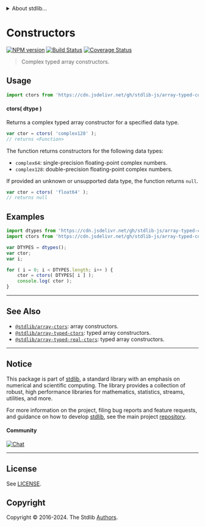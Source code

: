 <!--

@license Apache-2.0

Copyright (c) 2018 The Stdlib Authors.

Licensed under the Apache License, Version 2.0 (the "License");
you may not use this file except in compliance with the License.
You may obtain a copy of the License at

   http://www.apache.org/licenses/LICENSE-2.0

Unless required by applicable law or agreed to in writing, software
distributed under the License is distributed on an "AS IS" BASIS,
WITHOUT WARRANTIES OR CONDITIONS OF ANY KIND, either express or implied.
See the License for the specific language governing permissions and
limitations under the License.

-->


<details>
  <summary>
    About stdlib...
  </summary>
  <p>We believe in a future in which the web is a preferred environment for numerical computation. To help realize this future, we've built stdlib. stdlib is a standard library, with an emphasis on numerical and scientific computation, written in JavaScript (and C) for execution in browsers and in Node.js.</p>
  <p>The library is fully decomposable, being architected in such a way that you can swap out and mix and match APIs and functionality to cater to your exact preferences and use cases.</p>
  <p>When you use stdlib, you can be absolutely certain that you are using the most thorough, rigorous, well-written, studied, documented, tested, measured, and high-quality code out there.</p>
  <p>To join us in bringing numerical computing to the web, get started by checking us out on <a href="https://github.com/stdlib-js/stdlib">GitHub</a>, and please consider <a href="https://opencollective.com/stdlib">financially supporting stdlib</a>. We greatly appreciate your continued support!</p>
</details>

# Constructors

[![NPM version][npm-image]][npm-url] [![Build Status][test-image]][test-url] [![Coverage Status][coverage-image]][coverage-url] <!-- [![dependencies][dependencies-image]][dependencies-url] -->

> Complex typed array constructors.

<!-- Section to include introductory text. Make sure to keep an empty line after the intro `section` element and another before the `/section` close. -->

<section class="intro">

</section>

<!-- /.intro -->

<!-- Package usage documentation. -->



<section class="usage">

## Usage

```javascript
import ctors from 'https://cdn.jsdelivr.net/gh/stdlib-js/array-typed-complex-ctors@v0.2.1-deno/mod.js';
```

#### ctors( dtype )

Returns a complex typed array constructor for a specified data type.

```javascript
var ctor = ctors( 'complex128' );
// returns <Function>
```

The function returns constructors for the following data types:

-   `complex64`: single-precision floating-point complex numbers.
-   `complex128`: double-precision floating-point complex numbers.

If provided an unknown or unsupported data type, the function returns `null`.

```javascript
var ctor = ctors( 'float64' );
// returns null
```

</section>

<!-- /.usage -->

<!-- Package usage notes. Make sure to keep an empty line after the `section` element and another before the `/section` close. -->

<section class="notes">

</section>

<!-- /.notes -->

<!-- Package usage examples. -->

<section class="examples">

## Examples

<!-- eslint no-undef: "error" -->

```javascript
import dtypes from 'https://cdn.jsdelivr.net/gh/stdlib-js/array-typed-complex-dtypes@deno/mod.js';
import ctors from 'https://cdn.jsdelivr.net/gh/stdlib-js/array-typed-complex-ctors@v0.2.1-deno/mod.js';

var DTYPES = dtypes();
var ctor;
var i;

for ( i = 0; i < DTYPES.length; i++ ) {
    ctor = ctors( DTYPES[ i ] );
    console.log( ctor );
}
```

</section>

<!-- /.examples -->

<!-- Section to include cited references. If references are included, add a horizontal rule *before* the section. Make sure to keep an empty line after the `section` element and another before the `/section` close. -->

<section class="references">

</section>

<!-- /.references -->

<!-- Section for related `stdlib` packages. Do not manually edit this section, as it is automatically populated. -->

<section class="related">

* * *

## See Also

-   <span class="package-name">[`@stdlib/array-ctors`][@stdlib/array/ctors]</span><span class="delimiter">: </span><span class="description">array constructors.</span>
-   <span class="package-name">[`@stdlib/array-typed-ctors`][@stdlib/array/typed-ctors]</span><span class="delimiter">: </span><span class="description">typed array constructors.</span>
-   <span class="package-name">[`@stdlib/array-typed-real-ctors`][@stdlib/array/typed-real-ctors]</span><span class="delimiter">: </span><span class="description">typed array constructors.</span>

</section>

<!-- /.related -->

<!-- Section for all links. Make sure to keep an empty line after the `section` element and another before the `/section` close. -->


<section class="main-repo" >

* * *

## Notice

This package is part of [stdlib][stdlib], a standard library with an emphasis on numerical and scientific computing. The library provides a collection of robust, high performance libraries for mathematics, statistics, streams, utilities, and more.

For more information on the project, filing bug reports and feature requests, and guidance on how to develop [stdlib][stdlib], see the main project [repository][stdlib].

#### Community

[![Chat][chat-image]][chat-url]

---

## License

See [LICENSE][stdlib-license].


## Copyright

Copyright &copy; 2016-2024. The Stdlib [Authors][stdlib-authors].

</section>

<!-- /.stdlib -->

<!-- Section for all links. Make sure to keep an empty line after the `section` element and another before the `/section` close. -->

<section class="links">

[npm-image]: http://img.shields.io/npm/v/@stdlib/array-typed-complex-ctors.svg
[npm-url]: https://npmjs.org/package/@stdlib/array-typed-complex-ctors

[test-image]: https://github.com/stdlib-js/array-typed-complex-ctors/actions/workflows/test.yml/badge.svg?branch=v0.2.1
[test-url]: https://github.com/stdlib-js/array-typed-complex-ctors/actions/workflows/test.yml?query=branch:v0.2.1

[coverage-image]: https://img.shields.io/codecov/c/github/stdlib-js/array-typed-complex-ctors/main.svg
[coverage-url]: https://codecov.io/github/stdlib-js/array-typed-complex-ctors?branch=main

<!--

[dependencies-image]: https://img.shields.io/david/stdlib-js/array-typed-complex-ctors.svg
[dependencies-url]: https://david-dm.org/stdlib-js/array-typed-complex-ctors/main

-->

[chat-image]: https://img.shields.io/gitter/room/stdlib-js/stdlib.svg
[chat-url]: https://app.gitter.im/#/room/#stdlib-js_stdlib:gitter.im

[stdlib]: https://github.com/stdlib-js/stdlib

[stdlib-authors]: https://github.com/stdlib-js/stdlib/graphs/contributors

[umd]: https://github.com/umdjs/umd
[es-module]: https://developer.mozilla.org/en-US/docs/Web/JavaScript/Guide/Modules

[deno-url]: https://github.com/stdlib-js/array-typed-complex-ctors/tree/deno
[deno-readme]: https://github.com/stdlib-js/array-typed-complex-ctors/blob/deno/README.md
[umd-url]: https://github.com/stdlib-js/array-typed-complex-ctors/tree/umd
[umd-readme]: https://github.com/stdlib-js/array-typed-complex-ctors/blob/umd/README.md
[esm-url]: https://github.com/stdlib-js/array-typed-complex-ctors/tree/esm
[esm-readme]: https://github.com/stdlib-js/array-typed-complex-ctors/blob/esm/README.md
[branches-url]: https://github.com/stdlib-js/array-typed-complex-ctors/blob/main/branches.md

[stdlib-license]: https://raw.githubusercontent.com/stdlib-js/array-typed-complex-ctors/main/LICENSE

<!-- <related-links> -->

[@stdlib/array/ctors]: https://github.com/stdlib-js/array-ctors/tree/deno

[@stdlib/array/typed-ctors]: https://github.com/stdlib-js/array-typed-ctors/tree/deno

[@stdlib/array/typed-real-ctors]: https://github.com/stdlib-js/array-typed-real-ctors/tree/deno

<!-- </related-links> -->

</section>

<!-- /.links -->
